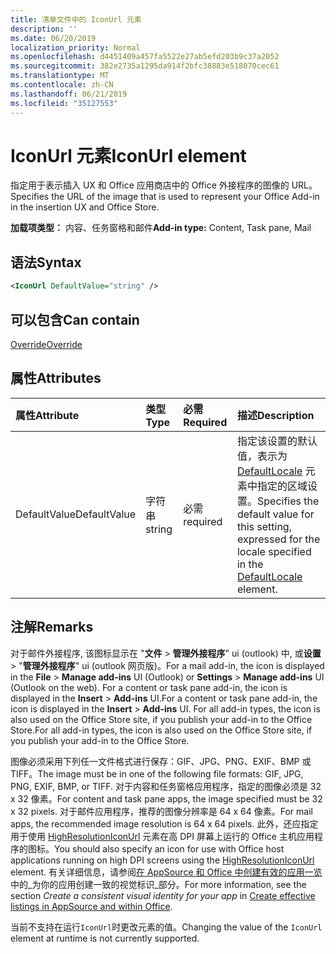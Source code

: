 ```yaml
---
title: 清单文件中的 IconUrl 元素
description: ''
ms.date: 06/20/2019
localization_priority: Normal
ms.openlocfilehash: d4451409a457fa5522e27ab5efd203b9c37a2052
ms.sourcegitcommit: 382e2735a1295da914f2bfc38883e518070cec61
ms.translationtype: MT
ms.contentlocale: zh-CN
ms.lasthandoff: 06/21/2019
ms.locfileid: "35127553"
---
```

# <a name="iconurl-element"></a><span data-ttu-id="c0659-102">IconUrl 元素</span><span class="sxs-lookup"><span data-stu-id="c0659-102">IconUrl element</span></span>

<span data-ttu-id="c0659-103">指定用于表示插入 UX 和 Office 应用商店中的 Office 外接程序的图像的 URL。</span><span class="sxs-lookup"><span data-stu-id="c0659-103">Specifies the URL of the image that is used to represent your Office Add-in in the insertion UX and Office Store.</span></span>

<span data-ttu-id="c0659-104">**加载项类型：** 内容、任务窗格和邮件</span><span class="sxs-lookup"><span data-stu-id="c0659-104">**Add-in type:** Content, Task pane, Mail</span></span>

## <a name="syntax"></a><span data-ttu-id="c0659-105">语法</span><span class="sxs-lookup"><span data-stu-id="c0659-105">Syntax</span></span>

```XML
<IconUrl DefaultValue="string" />
```

## <a name="can-contain"></a><span data-ttu-id="c0659-106">可以包含</span><span class="sxs-lookup"><span data-stu-id="c0659-106">Can contain</span></span>

[<span data-ttu-id="c0659-107">Override</span><span class="sxs-lookup"><span data-stu-id="c0659-107">Override</span></span>](override.md)

## <a name="attributes"></a><span data-ttu-id="c0659-108">属性</span><span class="sxs-lookup"><span data-stu-id="c0659-108">Attributes</span></span>

|<span data-ttu-id="c0659-109">**属性**</span><span class="sxs-lookup"><span data-stu-id="c0659-109">**Attribute**</span></span>|<span data-ttu-id="c0659-110">**类型**</span><span class="sxs-lookup"><span data-stu-id="c0659-110">**Type**</span></span>|<span data-ttu-id="c0659-111">**必需**</span><span class="sxs-lookup"><span data-stu-id="c0659-111">**Required**</span></span>|<span data-ttu-id="c0659-112">**描述**</span><span class="sxs-lookup"><span data-stu-id="c0659-112">**Description**</span></span>|
|:-----|:-----|:-----|:-----|
|<span data-ttu-id="c0659-113">DefaultValue</span><span class="sxs-lookup"><span data-stu-id="c0659-113">DefaultValue</span></span>|<span data-ttu-id="c0659-114">字符串</span><span class="sxs-lookup"><span data-stu-id="c0659-114">string</span></span>|<span data-ttu-id="c0659-115">必需</span><span class="sxs-lookup"><span data-stu-id="c0659-115">required</span></span>|<span data-ttu-id="c0659-116">指定该设置的默认值，表示为 [DefaultLocale](defaultlocale.md) 元素中指定的区域设置。</span><span class="sxs-lookup"><span data-stu-id="c0659-116">Specifies the default value for this setting, expressed for the locale specified in the [DefaultLocale](defaultlocale.md) element.</span></span>|

## <a name="remarks"></a><span data-ttu-id="c0659-117">注解</span><span class="sxs-lookup"><span data-stu-id="c0659-117">Remarks</span></span>

<span data-ttu-id="c0659-118">对于邮件外接程序, 该图标显示在 "**文件** > **管理外接程序**" ui (outlook) 中, 或**设置** > "**管理外接程序**" ui (outlook 网页版)。</span><span class="sxs-lookup"><span data-stu-id="c0659-118">For a mail add-in, the icon is displayed in the  **File** > **Manage add-ins** UI (Outlook) or **Settings** > **Manage add-ins** UI (Outlook on the web).</span></span> <span data-ttu-id="c0659-119">For a content or task pane add-in, the icon is displayed in the **Insert** > **Add-ins** UI.</span><span class="sxs-lookup"><span data-stu-id="c0659-119">For a content or task pane add-in, the icon is displayed in the **Insert** > **Add-ins** UI.</span></span> <span data-ttu-id="c0659-120">For all add-in types, the icon is also used on the Office Store site, if you publish your add-in to the Office Store.</span><span class="sxs-lookup"><span data-stu-id="c0659-120">For all add-in types, the icon is also used on the Office Store site, if you publish your add-in to the Office Store.</span></span>

<span data-ttu-id="c0659-121">图像必须采用下列任一文件格式进行保存：GIF、JPG、PNG、EXIF、BMP 或 TIFF。</span><span class="sxs-lookup"><span data-stu-id="c0659-121">The image must be in one of the following file formats: GIF, JPG, PNG, EXIF, BMP, or TIFF.</span></span> <span data-ttu-id="c0659-122">对于内容和任务窗格应用程序，指定的图像必须是 32 x 32 像素。</span><span class="sxs-lookup"><span data-stu-id="c0659-122">For content and task pane apps, the image specified must be 32 x 32 pixels.</span></span> <span data-ttu-id="c0659-123">对于邮件应用程序，推荐的图像分辨率是 64 x 64 像素。</span><span class="sxs-lookup"><span data-stu-id="c0659-123">For mail apps, the recommended image resolution is 64 x 64 pixels.</span></span> <span data-ttu-id="c0659-124">此外，还应指定用于使用 [HighResolutionIconUrl](highresolutioniconurl.md) 元素在高 DPI 屏幕上运行的 Office 主机应用程序的图标。</span><span class="sxs-lookup"><span data-stu-id="c0659-124">You should also specify an icon for use with Office host applications running on high DPI screens using the [HighResolutionIconUrl](highresolutioniconurl.md) element.</span></span> <span data-ttu-id="c0659-125">有关详细信息，请参阅[在 AppSource 和 Office 中创建有效的应用一览](/office/dev/store/create-effective-office-store-listings#create-a-consistent-visual-identity)中的_为你的应用创建一致的视觉标识_部分。</span><span class="sxs-lookup"><span data-stu-id="c0659-125">For more information, see the section _Create a consistent visual identity for your app_ in [Create effective listings in AppSource and within Office](/office/dev/store/create-effective-office-store-listings#create-a-consistent-visual-identity).</span></span>

<span data-ttu-id="c0659-126">当前不支持在运行`IconUrl`时更改元素的值。</span><span class="sxs-lookup"><span data-stu-id="c0659-126">Changing the value of the `IconUrl` element at runtime is not currently supported.</span></span>